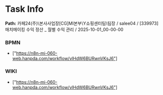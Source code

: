 # Task Info

**Path:** 카페24(주)\본사사업장\[CG]MI본부\Y쇼핑센터팀\팀장 / salee04 / [339973] 매치메이킹 수익 정산 _ 월별 수익 관리 / 2025-10-01_00-00-00

### BPMN
- ["https://n8n-mi-060-web.hanpda.com/workflow/vlHdW6BURwnVKsJ6"]

### WIKI
- ["https://n8n-mi-060-web.hanpda.com/workflow/vlHdW6BURwnVKsJ6"]

